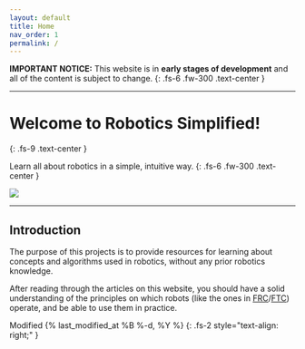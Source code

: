 ```yaml
---
layout: default
title: Home
nav_order: 1
permalink: /
---
```


**IMPORTANT NOTICE:** This website is in **early stages of development** and all of the content is subject to change.
{: .fs-6 .fw-300 .text-center }

---

# Welcome to Robotics Simplified!
{: .fs-9 .text-center }

Learn all about robotics in a simple, intuitive way.
{: .fs-6 .fw-300 .text-center }

<img src="{{site.url}}/assets/images/logo.png">

---

## Introduction
The purpose of this projects is to provide resources for learning about concepts and algorithms used in robotics, without any prior robotics knowledge.

After reading through the articles on this website, you should have a solid understanding of the principles on which robots (like the ones in [FRC](https://www.firstinspires.org/robotics/frc)/[FTC](https://www.firstinspires.org/robotics/ftc)) operate, and be able to use them in practice.

Modified {% last_modified_at %B %-d, %Y %}
{: .fs-2 style="text-align: right;" }
